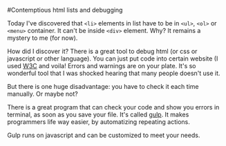 #Contemptious html lists and debugging

Today I've discovered that `<li>` elements in list have to be in `<ul>`, `<ol>` or `<menu>` container. It can't be inside `<div>` element. Why? It remains a mystery to me (for now).

How did I discover it? There is a great tool to debug html (or css or javascript or other language). You can just put code into certain website (I used [W3C](http://validator.w3.org/) and voila! Errors and warnings are on your plate. It's so wonderful tool that I was shocked hearing that many people doesn't use it.

But there is one huge disadvantage: you have to check it each time manually. Or maybe not?

There is a great program that can check your code and show you errors in terminal, as soon as you save your file. It's called [gulp](http://gulpjs.com/). It makes programmers life way easier, by automatizing repeating actions.

Gulp runs on javascript and can be customized to meet your needs. 
